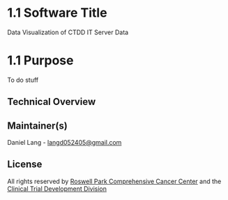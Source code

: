 # 1.1 Software Title
Data Visualization of CTDD IT Server Data

# 1.1 Purpose
To do stuff

## Technical Overview


## Maintainer(s)
Daniel Lang - langd052405@gmail.com

## License
All rights reserved by [Roswell Park Comprehensive Cancer Center](https://www.roswellpark.org) and the [Clinical Trial Development Division](https://www.ctdd.org) 